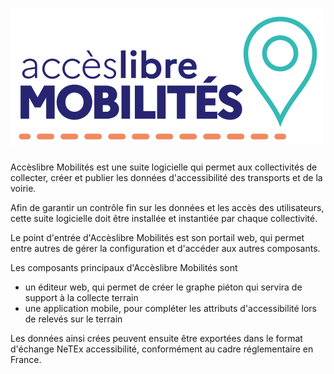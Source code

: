 # ![Accèslibre Mobilités](img/logo_AccesLibreMobilites.png)

Accèslibre Mobilités est une suite logicielle qui permet aux collectivités de 
collecter, créer et publier les données d'accessibilité des transports et de la 
voirie.

Afin de garantir un contrôle fin sur les données et les accès des utilisateurs, cette suite logicielle doit être installée et instantiée par chaque collectivité.

Le point d'entrée d'Accèslibre Mobilités est son portail web, qui permet entre autres de gérer la configuration et d'accéder aux autres composants.

Les composants principaux d'Accèslibre Mobilités sont

* un éditeur web, qui permet de créer le graphe piéton qui servira de support à la collecte terrain
* une application mobile, pour compléter les attributs d'accessibilité lors de relevés sur le terrain

Les données ainsi crées peuvent ensuite être exportées dans le format d'échange 
NeTEx accessibilité, conformément au cadre réglementaire en France.

